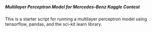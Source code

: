 ##### Multilayer Perceptron Model for Mercedes-Benz Kaggle Contest

This is a starter script for running a multilayer perceptron model using tensorflow, pandas, and the sci-kit learn
library.
